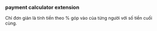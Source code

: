 ### payment calculator extension

Chỉ đơn giản là tính tiền theo % góp vào của từng người với số tiền cuối cùng.